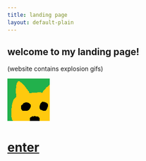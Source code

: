 ```yaml
---
title: landing page
layout: default-plain
---
```


<div class="centered">

  <h2>welcome to my landing page!</h2>

  <p>(website contains explosion gifs)</p>

  <img src="/assets/images/favicon-96.png" alt="favicon" title="favicon">

  <h1>
    <a href="/home.html">enter</a>
  </h1>

</div>
